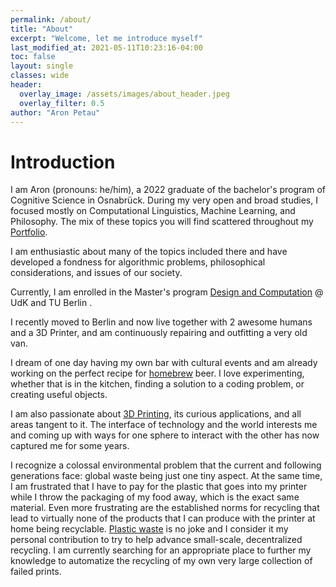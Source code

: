 ```yaml
---
permalink: /about/
title: "About"
excerpt: "Welcome, let me introduce myself"
last_modified_at: 2021-05-11T10:23:16-04:00
toc: false
layout: single
classes: wide
header:
  overlay_image: /assets/images/about_header.jpeg
  overlay_filter: 0.5
author: "Aron Petau"
---
```


# Introduction

I am Aron (pronouns: he/him), a 2022 graduate of the bachelor's program of Cognitive Science in Osnabrück.
During my very open and broad studies, I focused mostly on Computational Linguistics, Machine Learning, and Philosophy.
The mix of these topics you will find scattered throughout my [Portfolio](/portfolio/).

I am enthusiastic about many of the topics included there and have developed a fondness for algorithmic problems, philosophical considerations, and issues of our society.

Currently, I am enrolled in the Master's program [Design and Computation](https://www.design-computation.berlin/en) @ UdK and TU Berlin . 

I recently moved to Berlin and now live together with 2 awesome humans and a 3D Printer, and am continuously repairing and outfitting a very old van.

I dream of one day having my own bar with cultural events and am already working on the perfect recipe for [homebrew](/homebrew/) beer. I love experimenting, whether that is in the kitchen, finding a solution to a coding problem, or creating useful objects.

I am also passionate about [3D Printing](/printing/), its curious applications, and all areas tangent to it.
The interface of technology and the world interests me and coming up with ways for one sphere to interact with the other has now captured me for some years.

I recognize a colossal environmental problem that the current and following generations face: global waste being just one tiny aspect.
At the same time, I am frustrated that I have to pay for the plastic that goes into my printer while I throw the packaging of my food away, which is the exact same material.
Even more frustrating are the established norms for recycling that lead to virtually none of the products that I can produce with the printer at home being recyclable.
[Plastic waste](/plastic-recycling/) is no joke and I consider it my personal contribution to try to help advance small-scale, decentralized recycling.
I am currently searching for an appropriate place to further my knowledge to automatize the recycling of my own very large collection of failed prints.
